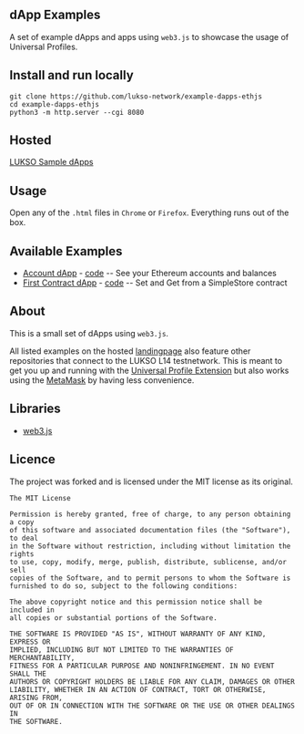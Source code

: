 ## dApp Examples

A set of example dApps and apps using `web3.js` to showcase the usage of Universal Profiles.

## Install and run locally

```
git clone https://github.com/lukso-network/example-dapps-ethjs
cd example-dapps-ethjs
python3 -m http.server --cgi 8080
```

## Hosted

[LUKSO Sample dApps](WIP)

## Usage

Open any of the `.html` files in `Chrome` or `Firefox`. Everything runs out of the box.

## Available Examples

- [Account dApp](WIP) - [code](./accounts.html) -- See your Ethereum accounts and balances
- [First Contract dApp](WIP) - [code](./first-contract.html) -- Set and Get from a SimpleStore contract

## About

This is a small set of dApps using `web3.js`.

All listed examples on the hosted [landingpage](WIP) also feature other repositories that connect to the LUKSO L14 testnetwork. This is meant to get you up and running with the [Universal Profile Extension](https://docs.lukso.tech/guides/universal-profile/browser-extension/install-browser-extension) but also works using the [MetaMask](https://metamask.io/) by having less convenience.

## Libraries

- [web3.js](https://web3js.readthedocs.io/en/v1.7.3/)

## Licence

The project was forked and is licensed under the MIT license as its original.

```
The MIT License

Permission is hereby granted, free of charge, to any person obtaining a copy
of this software and associated documentation files (the "Software"), to deal
in the Software without restriction, including without limitation the rights
to use, copy, modify, merge, publish, distribute, sublicense, and/or sell
copies of the Software, and to permit persons to whom the Software is
furnished to do so, subject to the following conditions:

The above copyright notice and this permission notice shall be included in
all copies or substantial portions of the Software.

THE SOFTWARE IS PROVIDED "AS IS", WITHOUT WARRANTY OF ANY KIND, EXPRESS OR
IMPLIED, INCLUDING BUT NOT LIMITED TO THE WARRANTIES OF MERCHANTABILITY,
FITNESS FOR A PARTICULAR PURPOSE AND NONINFRINGEMENT. IN NO EVENT SHALL THE
AUTHORS OR COPYRIGHT HOLDERS BE LIABLE FOR ANY CLAIM, DAMAGES OR OTHER
LIABILITY, WHETHER IN AN ACTION OF CONTRACT, TORT OR OTHERWISE, ARISING FROM,
OUT OF OR IN CONNECTION WITH THE SOFTWARE OR THE USE OR OTHER DEALINGS IN
THE SOFTWARE.
```
